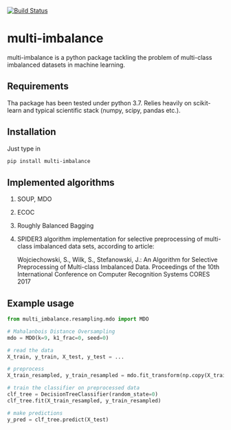 [![Build Status](https://travis-ci.org/damian-horna/multi-imbalance.svg?branch=master)](https://travis-ci.org/damian-horna/multi-imbalance)

# multi-imbalance

multi-imbalance is a python package tackling the problem of multi-class imbalanced datasets in machine learning.

## Requirements
Tha package has been tested under python 3.7. Relies heavily on scikit-learn and typical scientific stack (numpy, scipy, pandas etc.).

## Installation
Just type in
```bash
pip install multi-imbalance
```

## Implemented algorithms
    
1. SOUP, MDO
2. ECOC
3. Roughly Balanced Bagging
4. SPIDER3 algorithm implementation for selective preprocessing of multi-class imbalanced data sets, according to article:

    Wojciechowski, S., Wilk, S., Stefanowski, J.: An Algorithm for Selective Preprocessing
    of Multi-class Imbalanced Data. Proceedings of the 10th International Conference
    on Computer Recognition Systems CORES 2017

## Example usage
```python
from multi_imbalance.resampling.mdo import MDO

# Mahalanbois Distance Oversampling
mdo = MDO(k=9, k1_frac=0, seed=0)

# read the data
X_train, y_train, X_test, y_test = ...

# preprocess
X_train_resampled, y_train_resampled = mdo.fit_transform(np.copy(X_train), np.copy(y_train))

# train the classifier on preprocessed data
clf_tree = DecisionTreeClassifier(random_state=0)
clf_tree.fit(X_train_resampled, y_train_resampled)

# make predictions
y_pred = clf_tree.predict(X_test)

```
